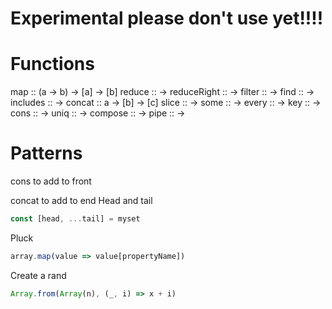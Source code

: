 # Experimental please don't use yet!!!!


# Functions
map :: (a -> b) -> [a] -> [b] 
reduce :: ->
reduceRight :: ->
filter :: ->
find :: ->
includes :: ->
concat :: a -> [b] -> [c]
slice :: ->
some :: ->
every  :: ->
key  :: ->
cons :: ->
uniq :: ->
compose :: ->
pipe :: ->


# Patterns
cons to add to front 

concat to add to end
Head and tail
```js
const [head, ...tail] = myset
```

Pluck
```js
array.map(value => value[propertyName])
```

Create a rand
```js
Array.from(Array(n), (_, i) => x + i)
```
